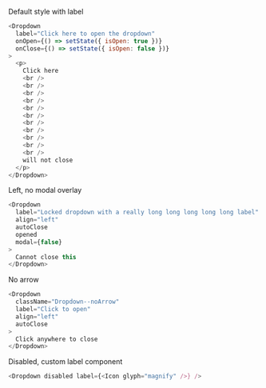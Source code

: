 Default style with label

```js
<Dropdown
  label="Click here to open the dropdown"
  onOpen={() => setState({ isOpen: true })}
  onClose={() => setState({ isOpen: false })}
>
  <p>
    Click here
    <br />
    <br />
    <br />
    <br />
    <br />
    <br />
    <br />
    <br />
    <br />
    <br />
    <br />
    will not close
  </p>
</Dropdown>
```

Left, no modal overlay

```js
<Dropdown
  label="Locked dropdown with a really long long long long long label"
  align="left"
  autoClose
  opened
  modal={false}
>
  Cannot close this
</Dropdown>
```

No arrow

```js
<Dropdown
  className="Dropdown--noArrow"
  label="Click to open"
  align="left"
  autoClose
>
  Click anywhere to close
</Dropdown>
```

Disabled, custom label component

```js
<Dropdown disabled label={<Icon glyph="magnify" />} />
```

